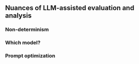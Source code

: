 ## Nuances of LLM-assisted evaluation and analysis

### Non-determinism

### Which model?

### Prompt optimization
